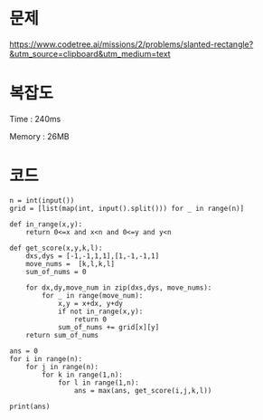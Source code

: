 # 문제
https://www.codetree.ai/missions/2/problems/slanted-rectangle?&utm_source=clipboard&utm_medium=text

# 복잡도
Time : 240ms <p>
Memory : 26MB

# 코드
```
n = int(input())
grid = [list(map(int, input().split())) for _ in range(n)]

def in_range(x,y):
    return 0<=x and x<n and 0<=y and y<n

def get_score(x,y,k,l):
    dxs,dys = [-1,-1,1,1],[1,-1,-1,1]
    move_nums =  [k,l,k,l]
    sum_of_nums = 0

    for dx,dy,move_num in zip(dxs,dys, move_nums):
        for _ in range(move_num):
            x,y = x+dx, y+dy
            if not in_range(x,y):
                return 0
            sum_of_nums += grid[x][y]
    return sum_of_nums

ans = 0
for i in range(n):
    for j in range(n):
        for k in range(1,n):
            for l in range(1,n):
                ans = max(ans, get_score(i,j,k,l))

print(ans)
```
